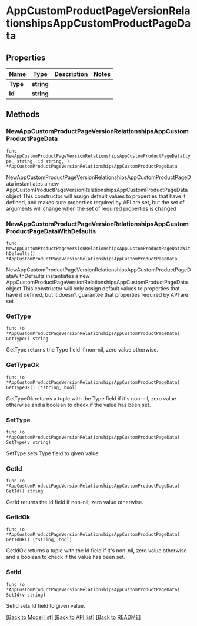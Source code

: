 # AppCustomProductPageVersionRelationshipsAppCustomProductPageData

## Properties

Name | Type | Description | Notes
------------ | ------------- | ------------- | -------------
**Type** | **string** |  | 
**Id** | **string** |  | 

## Methods

### NewAppCustomProductPageVersionRelationshipsAppCustomProductPageData

`func NewAppCustomProductPageVersionRelationshipsAppCustomProductPageData(type_ string, id string, ) *AppCustomProductPageVersionRelationshipsAppCustomProductPageData`

NewAppCustomProductPageVersionRelationshipsAppCustomProductPageData instantiates a new AppCustomProductPageVersionRelationshipsAppCustomProductPageData object
This constructor will assign default values to properties that have it defined,
and makes sure properties required by API are set, but the set of arguments
will change when the set of required properties is changed

### NewAppCustomProductPageVersionRelationshipsAppCustomProductPageDataWithDefaults

`func NewAppCustomProductPageVersionRelationshipsAppCustomProductPageDataWithDefaults() *AppCustomProductPageVersionRelationshipsAppCustomProductPageData`

NewAppCustomProductPageVersionRelationshipsAppCustomProductPageDataWithDefaults instantiates a new AppCustomProductPageVersionRelationshipsAppCustomProductPageData object
This constructor will only assign default values to properties that have it defined,
but it doesn't guarantee that properties required by API are set

### GetType

`func (o *AppCustomProductPageVersionRelationshipsAppCustomProductPageData) GetType() string`

GetType returns the Type field if non-nil, zero value otherwise.

### GetTypeOk

`func (o *AppCustomProductPageVersionRelationshipsAppCustomProductPageData) GetTypeOk() (*string, bool)`

GetTypeOk returns a tuple with the Type field if it's non-nil, zero value otherwise
and a boolean to check if the value has been set.

### SetType

`func (o *AppCustomProductPageVersionRelationshipsAppCustomProductPageData) SetType(v string)`

SetType sets Type field to given value.


### GetId

`func (o *AppCustomProductPageVersionRelationshipsAppCustomProductPageData) GetId() string`

GetId returns the Id field if non-nil, zero value otherwise.

### GetIdOk

`func (o *AppCustomProductPageVersionRelationshipsAppCustomProductPageData) GetIdOk() (*string, bool)`

GetIdOk returns a tuple with the Id field if it's non-nil, zero value otherwise
and a boolean to check if the value has been set.

### SetId

`func (o *AppCustomProductPageVersionRelationshipsAppCustomProductPageData) SetId(v string)`

SetId sets Id field to given value.



[[Back to Model list]](../README.md#documentation-for-models) [[Back to API list]](../README.md#documentation-for-api-endpoints) [[Back to README]](../README.md)


